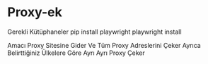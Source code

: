 # Proxy-ek
Gerekli Kütüphaneler
pip install playwright
playwright install

Amacı Proxy Sitesine Gider Ve Tüm Proxy Adreslerini Çeker Ayrıca Belirttiğiniz Ülkelere Göre Ayrı Ayrı Proxy Çeker
